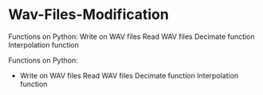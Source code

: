 # Wav-Files-Modification
Functions on Python:  Write on WAV files Read WAV files Decimate function Interpolation function

Functions on Python:

- Write on WAV files
Read WAV files
Decimate function
Interpolation function
